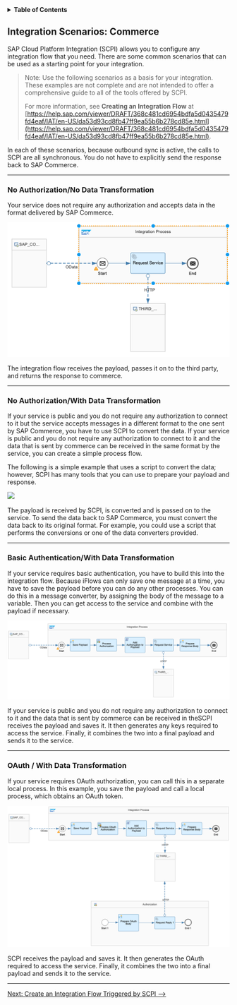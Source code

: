 <!-- loio3f856fe608ef407cb10597bbb1878bd2 -->
<details><summary><b>Table of Contents</b></summary>
<p>

-   [Integrating Third-Party Applications](Integrating_Third-Party_Applications.md)
    -   [Define Integration Objects](Define_Integration_Objects.md)
        -   [Create an Integration Flow Triggered by SAP Commerce](Create_an_Integration_Flow_Triggered_by_SAP_Commerce.md)
            -   [Integration Scenarios: Commerce](Integration_Scenarios_Commerce.md)
        -   [Create an Integration Flow Triggered by SCPI](Create_an_Integration_Flow_Triggered_by_SCPI.md)
            -   [Integration Scenarios: SCPI](Integration_Scenarios_SCPI.md)

</p>
</details>

## Integration Scenarios: Commerce

SAP Cloud Platform Integration \(SCPI\) allows you to configure any integration flow that you need. There are some common scenarios that can be used as a starting point for your integration.

> Note:
> Use the following scenarios as a basis for your integration. These examples are not complete and are not intended to offer a comprehensive guide to all of the tools offered by SCPI.
> 
> For more information, see **Creating an Integration Flow** at [https://help.sap.com/viewer/DRAFT/368c481cd6954bdfa5d0435479fd4eaf/IAT/en-US/da53d93cd8fb47ff9ea55b6b278cd85e.html](https://help.sap.com/viewer/DRAFT/368c481cd6954bdfa5d0435479fd4eaf/IAT/en-US/da53d93cd8fb47ff9ea55b6b278cd85e.html).
> 
> 

In each of these scenarios, because outbound sync is active, the calls to SCPI are all synchronous. You do not have to explicitly send the response back to SAP Commerce.

***

<a name="loio3f856fe608ef407cb10597bbb1878bd2__section_hjy_s5t_3jb"/>

### No Authorization/No Data Transformation

Your service does not require any authorization and accepts data in the format delivered by SAP Commerce.

 ![](images/loio472bb2f3fc88464e98d7770057aa2b4f_HiRes.png) 

The integration flow receives the payload, passes it on to the third party, and returns the response to commerce.

***

### No Authorization/With Data Transformation

If your service is public and you do not require any authorization to connect to it but the service accepts messages in a different format to the one sent by SAP Commerce, you have to use SCPI to convert the data. If your service is public and you do not require any authorization to connect to it and the data that is sent by commerce can be received in the same format by the service, you can create a simple process flow.

The following is a simple example that uses a script to convert the data; however, SCPI has many tools that you can use to prepare your payload and response.

 ![](loio726278062e3944138d72a7ad6c53e06e_HiRes.png) 

The payload is received by SCPI, is converted and is passed on to the service. To send the data back to SAP Commerce, you must convert the data back to its original format. For example, you could use a script that performs the conversions or one of the data converters provided.

***

<a name="loio3f856fe608ef407cb10597bbb1878bd2__section_cg4_mwt_3jb"/>

### Basic Authentication/With Data Transformation

If your service requires basic authentication, you have to build this into the integration flow. Because iFlows can only save one message at a time, you have to save the payload before you can do any other processes. You can do this in a message converter, by assigning the body of the message to a variable. Then you can get access to the service and combine with the payload if necessary.

 ![](images/loio50136ee111034745bb1f4b740fde4810_HiRes.png) 

If your service is public and you do not require any authorization to connect to it and the data that is sent by commerce can be received in theSCPI receives the payload and saves it. It then generates any keys required to access the service. Finally, it combines the two into a final payload and sends it to the service.

***

<a name="loio3f856fe608ef407cb10597bbb1878bd2__section_g4h_pwt_3jb"/>

### OAuth / With Data Transformation

If your service requires OAuth authorization, you can call this in a separate local process. In this example, you save the payload and call a local process, which obtains an OAuth token.

 ![](images/loio3baf6d77b2a1429baf17c424713a5b04_HiRes.png) 

SCPI receives the payload and saves it. It then generates the OAuth required to access the service. Finally, it combines the two into a final payload and sends it to the service.
***

[Next: Create an Integration Flow Triggered by SCPI -->](Create_an_Integration_Flow_Triggered_by_SCPI.md)
